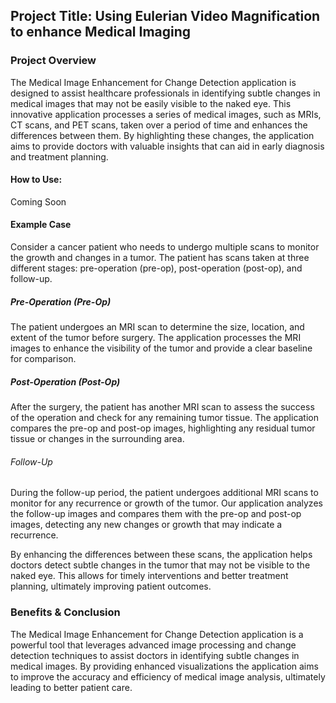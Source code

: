## Project Title: Using Eulerian Video Magnification to enhance Medical Imaging

### Project Overview
The Medical Image Enhancement for Change Detection application is designed to assist healthcare professionals in identifying subtle changes in medical images that may not be easily visible to the naked eye. This innovative application processes a series of medical images, such as MRIs, CT scans, and PET scans, taken over a period of time and enhances the differences between them. By highlighting these changes, the application aims to provide doctors with valuable insights that can aid in early diagnosis and treatment planning.

#### How to Use:
Coming Soon

#### Example Case
Consider a cancer patient who needs to undergo multiple scans to monitor the growth and changes in a tumor. The patient has scans taken at three different stages: pre-operation (pre-op), post-operation (post-op), and follow-up.

##### Pre-Operation (Pre-Op)
The patient undergoes an MRI scan to determine the size, location, and extent of the tumor before surgery. The application processes the MRI images to enhance the visibility of the tumor and provide a clear baseline for comparison.

##### Post-Operation (Post-Op)
After the surgery, the patient has another MRI scan to assess the success of the operation and check for any remaining tumor tissue. The application compares the pre-op and post-op images, highlighting any residual tumor tissue or changes in the surrounding area.

###### Follow-Up
During the follow-up period, the patient undergoes additional MRI scans to monitor for any recurrence or growth of the tumor. Our application analyzes the follow-up images and compares them with the pre-op and post-op images, detecting any new changes or growth that may indicate a recurrence.

By enhancing the differences between these scans, the application helps doctors detect subtle changes in the tumor that may not be visible to the naked eye. This allows for timely interventions and better treatment planning, ultimately improving patient outcomes.

### Benefits & Conclusion 
The Medical Image Enhancement for Change Detection application is a powerful tool that leverages advanced image processing and change detection techniques to assist doctors in identifying subtle changes in medical images. By providing enhanced visualizations the application aims to improve the accuracy and efficiency of medical image analysis, ultimately leading to better patient care.

